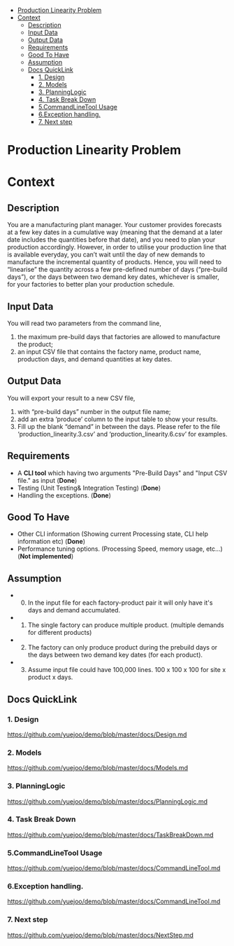 - [Production Linearity Problem](#production-linearity-problem)
- [Context](#context)
  * [Description](#description)
  * [Input Data](#input-data)
  * [Output Data](#output-data)
  * [Requirements](#requirements)
  * [Good To Have](#good-to-have)
  * [Assumption](#assumption)
  * [Docs QuickLink](#docs-quicklink)
    + [1. Design](#1-design)
    + [2. Models](#2-models)
    + [3. PlanningLogic](#3-planninglogic)
    + [4. Task Break Down](#4-task-break-down)
    + [5.CommandLineTool Usage](#5commandlinetool-usage)
    + [6.Exception handling.](#6exception-handling)
    + [7. Next step](#7-next-step)


# Production Linearity Problem
# Context
## Description
You are a manufacturing plant manager. Your customer provides forecasts at a few key dates in a cumulative way (meaning that the demand at a later date includes the quantities before that date), and you need to plan your production accordingly.
However, in order to utilise your production line that is available everyday, you can’t wait until the day of new demands to manufacture the incremental quantity of products. Hence, you will need to “linearise” the quantity across a few pre-defined number of days (“pre-build days”), or the days between two demand key dates, whichever is smaller, for your factories to better plan your production schedule.
## Input Data
You will read two parameters from the command line,
1) the maximum pre-build days that factories are allowed to manufacture the product;
2) an input CSV file that contains the factory name, product name, production days, and demand
quantities at key dates.
## Output Data
You will export your result to a new CSV file,
1) with “pre-build days” number in the output file name;
2) add an extra ‘produce’ column to the input table to show your results.
3) Fill up the blank “demand” in between the days.
Please refer to the file ‘production_linearity.3.csv’ and ‘production_linearity.6.csv’ for examples.


## Requirements
* A **CLI tool** which having two arguments "Pre-Build Days" and "Input CSV file." as input (**Done**)
* Testing (Unit Testing& Integration Testing) (**Done**)
* Handling the exceptions. (**Done**)

## Good To Have
* Other CLI information  (Showing current Processing state, CLI help information etc) (**Done**)
* Performance tuning options. (Processing Speed, memory usage, etc...) (**Not implemented**)

## Assumption
* 0. In the input file for each factory-product pair it will only have it's days and demand accumulated.
* 1. The single factory can produce multiple product. (multiple demands for different products)
* 2. The factory can only produce product during the prebuild days or the days between two demand key dates (for each product).
* 3. Assume input file could have 100,000 lines. 100 x 100 x 100 for site x product x days.

## Docs QuickLink
### 1. Design 
https://github.com/yuejoo/demo/blob/master/docs/Design.md

### 2. Models
https://github.com/yuejoo/demo/blob/master/docs/Models.md

### 3. PlanningLogic
https://github.com/yuejoo/demo/blob/master/docs/PlanningLogic.md

### 4. Task Break Down
https://github.com/yuejoo/demo/blob/master/docs/TaskBreakDown.md

### 5.CommandLineTool Usage
https://github.com/yuejoo/demo/blob/master/docs/CommandLineTool.md

### 6.Exception handling.
https://github.com/yuejoo/demo/blob/master/docs/CommandLineTool.md

### 7. Next step
https://github.com/yuejoo/demo/blob/master/docs/NextStep.md
